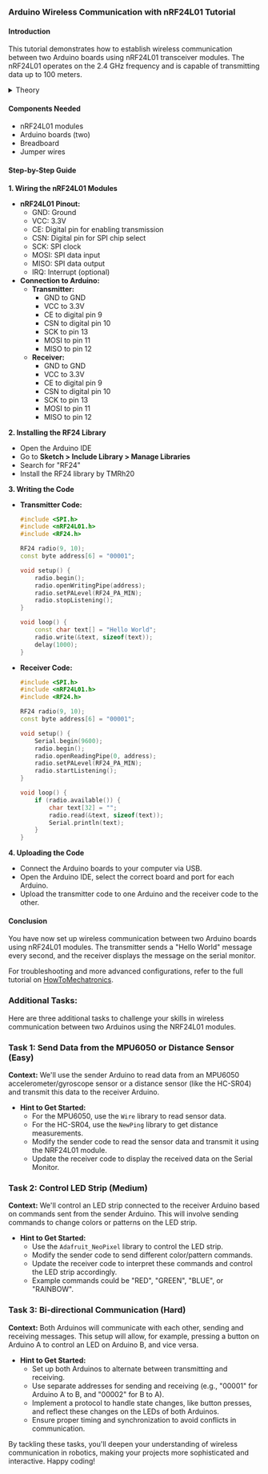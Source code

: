 ### Arduino Wireless Communication with nRF24L01 Tutorial

#### Introduction
This tutorial demonstrates how to establish wireless communication between two Arduino boards using nRF24L01 transceiver modules. The nRF24L01 operates on the 2.4 GHz frequency and is capable of transmitting data up to 100 meters.

<details>
  <summary>Theory</summary>

### Theory Behind nRF24L01 Wireless Communication

The nRF24L01 module is a transceiver, meaning it can both send and receive data. It operates in the 2.4 GHz ISM band, which is license-free worldwide. Key features include:

1. **Frequency Hopping**: It uses frequency-hopping spread spectrum (FHSS), which improves reliability and reduces interference by switching frequencies during transmission.

2. **Data Rate**: It supports data rates of 250 kbps, 1 Mbps, and 2 Mbps. Higher data rates reduce transmission time, which can help in saving power.

3. **Communication Protocol**: nRF24L01 uses a simple and efficient communication protocol with a 5-byte address to identify devices. It supports up to 6 communication channels, allowing multiple nRF24L01 modules to communicate simultaneously without interference.

4. **Power Management**: The module can operate in different power modes, including a power-down mode to save energy when not transmitting.

5. **SPI Interface**: Communication with the Arduino is done through the Serial Peripheral Interface (SPI). This interface allows fast data transfer between the Arduino and the nRF24L01 module.

### How It Works

1. **Initialization**: The module needs to be initialized and configured using the SPI interface. This includes setting the transmission power, data rate, and channel frequency.

2. **Addressing**: Each module must be assigned a unique address. This ensures that only the intended receiver can accept the data sent by a particular transmitter.

3. **Sending Data**: Data is loaded into the module’s buffer and then transmitted over the air. The module automatically handles packet formation, including the address, payload, and CRC (Cyclic Redundancy Check) for error detection.

4. **Receiving Data**: The receiver module continuously listens for data packets. When a packet with a matching address is received, it is checked for errors and then the payload is extracted and processed.

By understanding these principles, you can effectively use the nRF24L01 modules for reliable and efficient wireless communication in your Arduino projects.
  
</details>


#### Components Needed
- nRF24L01 modules
- Arduino boards (two)
- Breadboard
- Jumper wires

#### Step-by-Step Guide

**1. Wiring the nRF24L01 Modules**
   - **nRF24L01 Pinout:**
     - GND: Ground
     - VCC: 3.3V
     - CE: Digital pin for enabling transmission
     - CSN: Digital pin for SPI chip select
     - SCK: SPI clock
     - MOSI: SPI data input
     - MISO: SPI data output
     - IRQ: Interrupt (optional)
   - **Connection to Arduino:**
     - **Transmitter:**
       - GND to GND
       - VCC to 3.3V
       - CE to digital pin 9
       - CSN to digital pin 10
       - SCK to pin 13
       - MOSI to pin 11
       - MISO to pin 12
     - **Receiver:**
       - GND to GND
       - VCC to 3.3V
       - CE to digital pin 9
       - CSN to digital pin 10
       - SCK to pin 13
       - MOSI to pin 11
       - MISO to pin 12

**2. Installing the RF24 Library**
   - Open the Arduino IDE
   - Go to **Sketch > Include Library > Manage Libraries**
   - Search for "RF24"
   - Install the RF24 library by TMRh20

**3. Writing the Code**
   - **Transmitter Code:**
     ```cpp
     #include <SPI.h>
     #include <nRF24L01.h>
     #include <RF24.h>

     RF24 radio(9, 10);
     const byte address[6] = "00001";

     void setup() {
         radio.begin();
         radio.openWritingPipe(address);
         radio.setPALevel(RF24_PA_MIN);
         radio.stopListening();
     }

     void loop() {
         const char text[] = "Hello World";
         radio.write(&text, sizeof(text));
         delay(1000);
     }
     ```
   - **Receiver Code:**
     ```cpp
     #include <SPI.h>
     #include <nRF24L01.h>
     #include <RF24.h>

     RF24 radio(9, 10);
     const byte address[6] = "00001";

     void setup() {
         Serial.begin(9600);
         radio.begin();
         radio.openReadingPipe(0, address);
         radio.setPALevel(RF24_PA_MIN);
         radio.startListening();
     }

     void loop() {
         if (radio.available()) {
             char text[32] = "";
             radio.read(&text, sizeof(text));
             Serial.println(text);
         }
     }
     ```

**4. Uploading the Code**
   - Connect the Arduino boards to your computer via USB.
   - Open the Arduino IDE, select the correct board and port for each Arduino.
   - Upload the transmitter code to one Arduino and the receiver code to the other.

#### Conclusion
You have now set up wireless communication between two Arduino boards using nRF24L01 modules. The transmitter sends a "Hello World" message every second, and the receiver displays the message on the serial monitor.

For troubleshooting and more advanced configurations, refer to the full tutorial on [HowToMechatronics](https://howtomechatronics.com/tutorials/arduino/arduino-wireless-communication-nrf24l01-tutorial/).

### Additional Tasks:

Here are three additional tasks to challenge your skills in wireless communication between two Arduinos using the NRF24L01 modules.

### Task 1: Send Data from the MPU6050 or Distance Sensor (Easy)

**Context:**
We'll use the sender Arduino to read data from an MPU6050 accelerometer/gyroscope sensor or a distance sensor (like the HC-SR04) and transmit this data to the receiver Arduino.

- **Hint to Get Started:**
    - For the MPU6050, use the `Wire` library to read sensor data.
    - For the HC-SR04, use the `NewPing` library to get distance measurements.
    - Modify the sender code to read the sensor data and transmit it using the NRF24L01 module.
    - Update the receiver code to display the received data on the Serial Monitor.

### Task 2: Control LED Strip (Medium)

**Context:**
We'll control an LED strip connected to the receiver Arduino based on commands sent from the sender Arduino. This will involve sending commands to change colors or patterns on the LED strip.

- **Hint to Get Started:**
    - Use the `Adafruit_NeoPixel` library to control the LED strip.
    - Modify the sender code to send different color/pattern commands.
    - Update the receiver code to interpret these commands and control the LED strip accordingly.
    - Example commands could be "RED", "GREEN", "BLUE", or "RAINBOW".

### Task 3: Bi-directional Communication (Hard)

**Context:**
Both Arduinos will communicate with each other, sending and receiving messages. This setup will allow, for example, pressing a button on Arduino A to control an LED on Arduino B, and vice versa.

- **Hint to Get Started:**
    - Set up both Arduinos to alternate between transmitting and receiving.
    - Use separate addresses for sending and receiving (e.g., "00001" for Arduino A to B, and "00002" for B to A).
    - Implement a protocol to handle state changes, like button presses, and reflect these changes on the LEDs of both Arduinos.
    - Ensure proper timing and synchronization to avoid conflicts in communication.

By tackling these tasks, you'll deepen your understanding of wireless communication in robotics, making your projects more sophisticated and interactive. Happy coding!
